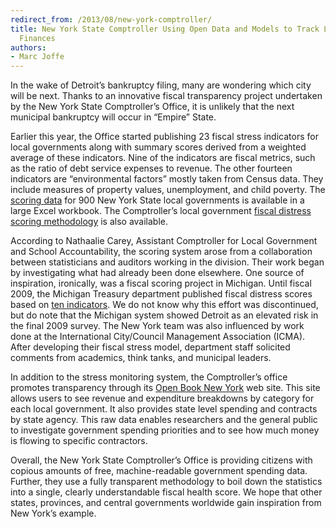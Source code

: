 ```yaml
---
redirect_from: /2013/08/new-york-comptroller/
title: New York State Comptroller Using Open Data and Models to Track Local Government
  Finances
authors:
- Marc Joffe
---
```

In the wake of Detroit’s bankruptcy filing, many are wondering which city will be next. Thanks to an innovative fiscal transparency project undertaken by the New York State Comptroller’s Office, it is unlikely that the next municipal bankruptcy will occur in “Empire” State.

Earlier this year, the Office started publishing 23 fiscal stress indicators for local governments along with summary scores derived from a weighted average of these indicators. Nine of the indicators are fiscal metrics, such as the ratio of debt service expenses to revenue. The other fourteen indicators are “environmental factors” mostly taken from Census data. They include measures of property values, unemployment, and child poverty. The [scoring data](http://www.osc.state.ny.us/localgov/fiscalmonitoring/excel/AllDataWorkbook.xls) for 900 New York State local governments is available in a large Excel workbook. The Comptroller’s local government [fiscal distress scoring methodology](http://www.osc.state.ny.us/localgov/pubs/fiscalmonitoring/pdf/fiscalstressmonitoring2013.pdf) is also available.

According to Nathaalie Carey, Assistant Comptroller for Local Government and School Accountability, the scoring system arose from a collaboration between statisticians and auditors working in the division. Their work began by investigating what had already been done elsewhere. One source of inspiration, ironically, was a fiscal scoring project in Michigan. Until fiscal 2009, the Michigan Treasury department published fiscal distress scores based on [ten indicators](http://www.michigan.gov/treasury/0,1607,7-121-1751_47023-171423--,00.html). We do not know why this effort was discontinued, but do note that the Michigan system showed Detroit as an elevated risk in the final 2009 survey. The New York team was also influenced by work done at the International City/Council Management Association (ICMA). After developing their fiscal stress model, department staff solicited comments from academics, think tanks, and municipal leaders. 

In addition to the stress monitoring system, the Comptroller’s office promotes transparency through its [Open Book New York](http://www.openbooknewyork.com/) web site. This site allows users to see revenue and expenditure breakdowns by category for each local government. It also provides state level spending and contracts by state agency. This raw data enables researchers and the general public to investigate government spending priorities and to see how much money is flowing to specific contractors.

Overall, the New York State Comptroller’s Office is providing citizens with copious amounts of free, machine-readable government spending data. Further, they use a fully transparent methodology to boil down the statistics into a single, clearly understandable fiscal health score. We hope that other states, provinces, and central governments worldwide gain inspiration from New York’s example. 


